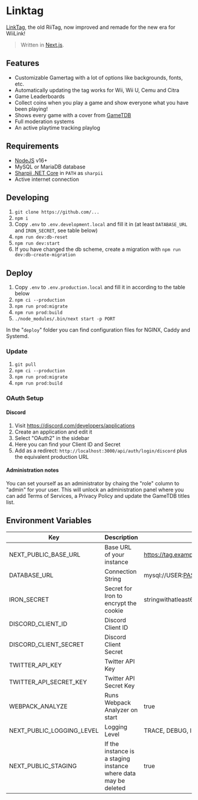 # Linktag 

[LinkTag](https://tag.rc24.xyz), the old RiiTag, now improved and remade for the new era for WiiLink!
> Written in [Next.js](https://nextjs.org/).

## Features

- Customizable Gamertag with a lot of options like backgrounds, fonts, etc.
- Automatically updating the tag works for Wii, Wii U, Cemu and Citra
- Game Leaderboards
- Collect coins when you play a game and show everyone what you have been playing!
- Shows every game with a cover from [GameTDB](https://gametdb.com)
- Full moderation systems
- An active playtime tracking playlog

## Requirements

- [NodeJS](https://nodejs.org/) v16+
- MySQL or MariaDB database
- [Sharpii .NET Core](https://github.com/TheShadowEevee/Sharpii-NetCore/releases) in `PATH` as `sharpii`
- Active internet connection

## Developing

1. `git clone https://github.com/...`
2. `npm i`
3. Copy `.env` to `.env.development.local` and fill it in (at least `DATABASE_URL` and `IRON_SECRET`, see table below)
4. `npm run dev:db-reset`
5. `npm run dev:start`
6. If you have changed the db scheme, create a migration with `npm run dev:db-create-migration`

## Deploy

1. Copy `.env` to `.env.production.local` and fill it in according to the table below
2. `npm ci --production`
3. `npm run prod:migrate`
4. `npm run prod:build`
5. `./node_modules/.bin/next start -p PORT`

In the "`deploy`" folder you can find configuration files for NGINX, Caddy and Systemd.

### Update

1. `git pull`
2. `npm ci --production`
3. `npm run prod:migrate`
4. `npm run prod:build`

### OAuth Setup

#### Discord

1. Visit https://discord.com/developers/applications
2. Create an application and edit it
3. Select "OAuth2" in the sidebar
4. Here you can find your Client ID and Secret
5. Add as a redirect: `http://localhost:3000/api/auth/login/discord` plus the equivalent production URL

#### Administration notes

You can set yourself as an administrator by chaing the "role" column to "admin" for your user. This will unlock an administration panel where you can add Terms of Services, a Privacy Policy and update the GameTDB titles list.

## Environment Variables

| Key                       | Description                                                     | Example                                        |
| ------------------------- | --------------------------------------------------------------- | ---------------------------------------------- |
| NEXT_PUBLIC_BASE_URL      | Base URL of your instance                                       | https://tag.example.com                        |
| DATABASE_URL              | Connection String                                               | mysql://USER:PASSWORD@127.0.0.1:3306/DATABASE  |
| IRON_SECRET               | Secret for Iron to encrypt the cookie                           | stringwithatleast64chars                       |
| DISCORD_CLIENT_ID         | Discord Client ID                                               |                                                |
| DISCORD_CLIENT_SECRET     | Discord Client Secret                                           |                                                |
| TWITTER_API_KEY           | Twitter API Key                                                 |                                                |
| TWITTER_API_SECRET_KEY    | Twitter API Secret Key                                          |                                                |
| WEBPACK_ANALYZE           | Runs Webpack Analyzer on start                                  | true                                           |
| NEXT_PUBLIC_LOGGING_LEVEL | Logging Level                                                   | TRACE, DEBUG, INFO, WARNING, ERROR or CRITICAL |
| NEXT_PUBLIC_STAGING       | If the instance is a staging instance where data may be deleted | true                                           |
